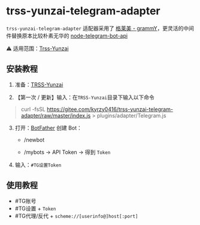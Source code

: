 # trss-yunzai-telegram-adapter

`trss-yunzai-telegram-adapter` 适配器采用了 [格莱美 - grammY](https://github.com/grammyjs/grammY)，更灵活的中间件替换原本比较朴素无华的 [node-telegram-bot-api](https://github.com/yagop/node-telegram-bot-api)

⚠️ 适用范围：[Trss-Yunzai](https://gitee.com/TimeRainStarSky/Yunzai)

## 安装教程

1. 准备：[TRSS-Yunzai](https://gitee.com/TimeRainStarSky/Yunzai)

2. 【第一次 / 更新】输入：在`TRSS-Yunzai`目录下输入以下命令
> curl -fsSL https://gitee.com/kyrzy0416/trss-yunzai-telegram-adapter/raw/master/index.js > plugins/adapter/Telegram.js

3. 打开：[BotFather](https://t.me/BotFather) 创建 Bot：  

   - /newbot  

   - /mybots → API Token → 得到 `Token`

4. 输入：`#TG设置Token`

## 使用教程

- #TG账号
- #TG设置 + `Token`
- #TG代理/反代 + `scheme://[userinfo@]host[:port]`